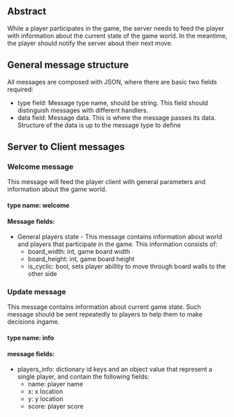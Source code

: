 ## Abstract
While a player participates in the game, the server needs to feed the player with information about the current state of the game world. In the meantime, the player should notify the server about their next move.

## General message structure
All messages are composed with JSON, where there are basic two fields required:
* type field: Message type name, should be string. This field should distinguish messages with different handlers.
* data field: Message data. This is where the message passes its data. Structure of the data is up to the message type to define

## Server to Client messages
### Welcome message
This message will feed the player client with general parameters and information about the game world.

#### type name: welcome
#### Message fields:
* General players state - This message contains information about world and players that participate in the game. This information consists of:
  * board_width: int, game board width
  * board_height: int, game board height
  * is_cyclic: bool, sets player abillity to move through board walls to the other side

### Update message
This message contains information about current game state. Such message should be sent repeatedly to players to help them to make decisions ingame.

#### type name: info
#### message fields:
* players_info: dictionary id keys and an object value that represent a single player, and contain the following fields:
  * name: player name
  * x: x location
  * y: y location
  * score: player score
